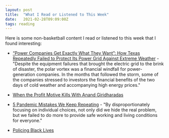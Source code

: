 ```yaml
---
layout: post
title:  "What I Read or Listened to This Week"
date:   2021-02-28T09:09:00Z
tags: reading
---
```

Here is some non-basketball content I read or listened to this week that I found interesting:


* [“Power Companies Get Exactly What They Want”: How Texas Repeatedly Failed to Protect Its Power Grid Against Extreme Weather](https://www.propublica.org/article/power-companies-get-exactly-what-they-want-how-texas-repeatedly-failed-to-protect-its-power-grid-against-extreme-weather) - "Despite the equipment failures that brought the electric grid to the brink of disaster, the polar vortex was a financial windfall for power-generation companies. In the months that followed the storm, some of the companies stressed to investors the financial benefits of the two days of cold weather and accompanying high energy prices."

* [When the Profit Motive Kills With Anand Giridharadas](https://www.capitalisnt.com/episodes/when-the-profit-motive-kills-with-anand-giridharadas)

* [5 Pandemic Mistakes We Keep Repeating](https://www.theatlantic.com/ideas/archive/2021/02/how-public-health-messaging-backfired/618147/) - "By disproportionately focusing on individual choices, not only did we hide the real problem, but we failed to do more to provide safe working and living conditions for everyone."

* [Policing Black Lives](https://cup.columbia.edu/book/policing-black-lives/9781552669792)
